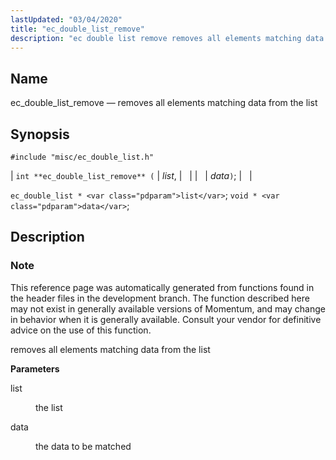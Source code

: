 ```yaml
---
lastUpdated: "03/04/2020"
title: "ec_double_list_remove"
description: "ec double list remove removes all elements matching data from the list int ec double list remove list data ec double list list void data This reference page was automatically generated from functions found in the header files in the development branch The function described here may not exist in..."
---
```


<a name="apis.ec_double_list_remove"></a> 
## Name

ec_double_list_remove — removes all elements matching data from the list

## Synopsis

`#include "misc/ec_double_list.h"`

| `int **ec_double_list_remove** (` | <var class="pdparam">list</var>, |   |
|   | <var class="pdparam">data</var>`)`; |   |

`ec_double_list * <var class="pdparam">list</var>`;
`void * <var class="pdparam">data</var>`;<a name="idp51078624"></a> 
## Description

### Note

This reference page was automatically generated from functions found in the header files in the development branch. The function described here may not exist in generally available versions of Momentum, and may change in behavior when it is generally available. Consult your vendor for definitive advice on the use of this function.

removes all elements matching data from the list

**<a name="idp51081504"></a> Parameters**

<dl class="variablelist">

<dt>list</dt>

<dd>

the list

</dd>

<dt>data</dt>

<dd>

the data to be matched

</dd>

</dl>